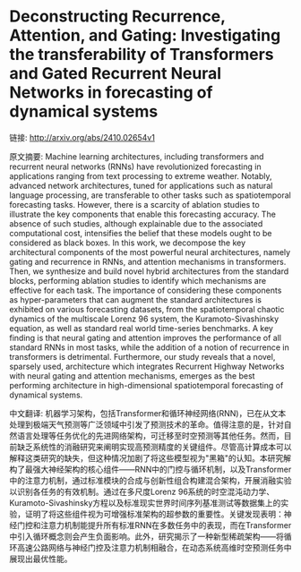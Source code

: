# Deconstructing Recurrence, Attention, and Gating: Investigating the transferability of Transformers and Gated Recurrent Neural Networks in forecasting of dynamical systems

链接: http://arxiv.org/abs/2410.02654v1

原文摘要:
Machine learning architectures, including transformers and recurrent neural
networks (RNNs) have revolutionized forecasting in applications ranging from
text processing to extreme weather. Notably, advanced network architectures,
tuned for applications such as natural language processing, are transferable to
other tasks such as spatiotemporal forecasting tasks. However, there is a
scarcity of ablation studies to illustrate the key components that enable this
forecasting accuracy. The absence of such studies, although explainable due to
the associated computational cost, intensifies the belief that these models
ought to be considered as black boxes. In this work, we decompose the key
architectural components of the most powerful neural architectures, namely
gating and recurrence in RNNs, and attention mechanisms in transformers. Then,
we synthesize and build novel hybrid architectures from the standard blocks,
performing ablation studies to identify which mechanisms are effective for each
task. The importance of considering these components as hyper-parameters that
can augment the standard architectures is exhibited on various forecasting
datasets, from the spatiotemporal chaotic dynamics of the multiscale Lorenz 96
system, the Kuramoto-Sivashinsky equation, as well as standard real world
time-series benchmarks. A key finding is that neural gating and attention
improves the performance of all standard RNNs in most tasks, while the addition
of a notion of recurrence in transformers is detrimental. Furthermore, our
study reveals that a novel, sparsely used, architecture which integrates
Recurrent Highway Networks with neural gating and attention mechanisms, emerges
as the best performing architecture in high-dimensional spatiotemporal
forecasting of dynamical systems.

中文翻译:
机器学习架构，包括Transformer和循环神经网络(RNN)，已在从文本处理到极端天气预测等广泛领域中引发了预测技术的革命。值得注意的是，针对自然语言处理等任务优化的先进网络架构，可迁移至时空预测等其他任务。然而，目前缺乏系统性的消融研究来阐明实现高预测精度的关键组件。尽管高计算成本可以解释这类研究的缺失，但这种情况加剧了将这些模型视为"黑箱"的认知。本研究解构了最强大神经架构的核心组件——RNN中的门控与循环机制，以及Transformer中的注意力机制，通过标准模块的合成与创新性组合构建混合架构，开展消融实验以识别各任务的有效机制。通过在多尺度Lorenz 96系统的时空混沌动力学、Kuramoto-Sivashinsky方程以及标准现实世界时间序列基准测试等数据集上的实验，证明了将这些组件视为可增强标准架构的超参数的重要性。关键发现表明：神经门控和注意力机制能提升所有标准RNN在多数任务中的表现，而在Transformer中引入循环概念则会产生负面影响。此外，研究揭示了一种新型稀疏架构——将循环高速公路网络与神经门控及注意力机制相融合，在动态系统高维时空预测任务中展现出最优性能。

